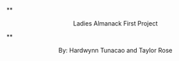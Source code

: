 **<p align="center">
Ladies Almanack First Project
</p>**

<p align="center">
By: Hardwynn Tunacao and Taylor Rose
</p>
